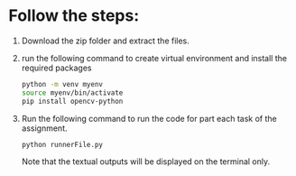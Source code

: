 # Follow the steps:

1. Download the zip folder and extract the files.
2. run the following command to create virtual environment and install the required packages
    ```bash
    python -m venv myenv
    source myenv/bin/activate
    pip install opencv-python 
    ```
3. Run the following command to run the code for part each task of the assignment. 

    ```bash
    python runnerFile.py
    ```

    Note that the textual outputs will be displayed on the terminal only.
